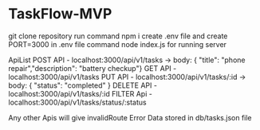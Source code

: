 # TaskFlow-MVP
git clone repository
run command npm i
create .env file and create PORT=3000 in .env file
command node index.js for running server

ApiList
POST API - localhost:3000/api/v1/tasks -> body: { "title": "phone repair","description": "battery checkup"}
GET API - localhost:3000/api/v1/tasks
PUT API - localhost:3000/api/v1/tasks/:id -> body: { "status": "completed" }
DELETE API - localhost:3000/api/v1/tasks/:id 
FILTER Api - localhost:3000/api/v1/tasks/status/:status 

Any other Apis will give invalidRoute Error
Data stored in db/tasks.json file
